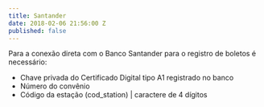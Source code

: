 ```yaml
---
title: Santander
date: 2018-02-06 21:56:00 Z
published: false
---
```


Para a conexão direta com o Banco Santander para o registro de boletos é necessário:
* Chave privada do Certificado Digital tipo A1 registrado no banco
* Número do convênio
* Código da estação (cod_station) | caractere de 4 dígitos
